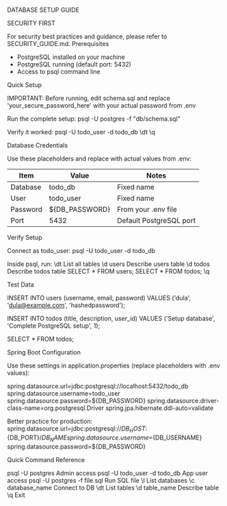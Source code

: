 DATABASE SETUP GUIDE

SECURITY FIRST

For security best practices and guidance, please refer to SECURITY_GUIDE.md.
Prerequisites
- PostgreSQL installed on your machine
- PostgreSQL running (default port: 5432)
- Access to psql command line

Quick Setup

IMPORTANT: Before running, edit schema.sql and replace 'your_secure_password_here' with your actual password from .env

Run the complete setup:
psql -U postgres -f "db/schema.sql"

Verify it worked:
psql -U todo_user -d todo_db
\dt
\q

Database Credentials

Use these placeholders and replace with actual values from .env:

| Item     | Value           | Notes                    |
|----------|-----------------|--------------------------|
| Database | todo_db         | Fixed name               |
| User     | todo_user       | Fixed name               |
| Password | ${DB_PASSWORD}  | From your .env file      |
| Port     | 5432            | Default PostgreSQL port  |


Verify Setup

Connect as todo_user:
psql -U todo_user -d todo_db

Inside psql, run:
\dt              List all tables
\d users         Describe users table
\d todos         Describe todos table
SELECT * FROM users;
SELECT * FROM todos;
\q

Test Data

INSERT INTO users (username, email, password)
VALUES ('dula', 'dula@example.com', 'hashedpassword');

INSERT INTO todos (title, description, user_id)
VALUES ('Setup database', 'Complete PostgreSQL setup', 1);

SELECT * FROM todos;

Spring Boot Configuration

Use these settings in application.properties (replace placeholders with .env values):

spring.datasource.url=jdbc:postgresql://localhost:5432/todo_db
spring.datasource.username=todo_user
spring.datasource.password=${DB_PASSWORD}
spring.datasource.driver-class-name=org.postgresql.Driver
spring.jpa.hibernate.ddl-auto=validate

Better practice for production:
spring.datasource.url=jdbc:postgresql://${DB_HOST}:${DB_PORT}/${DB_NAME}
spring.datasource.username=${DB_USERNAME}
spring.datasource.password=${DB_PASSWORD}

Quick Command Reference

psql -U postgres               Admin access
psql -U todo_user -d todo_db  App user access
psql -U postgres -f file.sql  Run SQL file
\l                            List databases
\c database_name              Connect to DB
\dt                           List tables
\d table_name                 Describe table
\q                            Exit